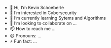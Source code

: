 - 👋 Hi, I’m Kevin Schoeberle
- 👀 I’m interested in Cybersecurity
- 🌱 I’m currently learning Sytems and Algorithms
- 💞️ I’m looking to collaborate on ...
- 📫 How to reach me ...
- 😄 Pronouns: ...
- ⚡ Fun fact: ...

<!---
kdogmixtape/kdogmixtape is a ✨ special ✨ repository because its `README.md` (this file) appears on your GitHub profile.
You can click the Preview link to take a look at your changes.
--->
